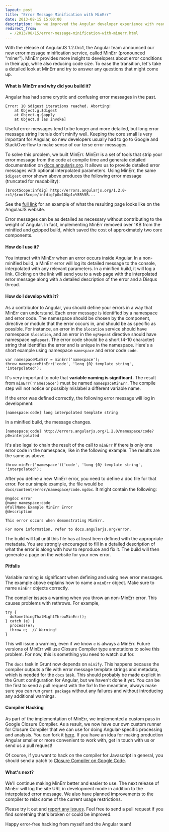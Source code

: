 ```yaml
---
layout: post
title: "Error Message Minification with MinErr"
date: 2013-08-15 15:00:00
description: How we improved the Angular developer experience with readable minified error messages.
redirect_from:
  - /2013/08/15/error-message-minification-with-minerr.html
---
```


With the release of AngularJS 1.2.0rc1, the Angular team announced our new
error message minification service, called MinErr (pronounced "miner"). MinErr
provides more insight to developers about error conditions in their app, while
also reducing code size. To ease the transition, let's take a detailed look at
MinErr and try to answer any questions that might come up.

#### What is MinErr and why did you build it?

Angular has had some cryptic and confusing error messages in the past.

```
Error: 10 $digest iterations reached. Aborting!
    at Object.g.$digest
    at Object.g.$apply
    at Object.d [as invoke]
```

Useful error messages tend to be longer and more detailed, but long error
message string literals don't minify well. Keeping the core small is very
important for Angular, so new developers usually had to go to Google and
StackOverflow to make sense of our terse error messages.

To solve this problem, we built MinErr. MinErr is a set of tools that strip your
error message from the code at compile time and generate detailed documentation
on [docs.angularjs.org](http://docs.angularjs.org). It allows us to provide
detailed error messages with optional interpolated parameters. Using MinErr, the
same `$digest` error shown above produces the following error message (truncated
for readability):

```
[$rootScope:infdig] http://errors.angularjs.org/1.2.0-rc1/$rootScope/infdig?p0=10&p1=%5B%5B...
```

See the [full link](http://docs.angularjs.org/error/$rootScope:infdig?p0=10&p1=%5B%5B%22foo%3B%20newVal:%206%3B%20oldVal:%205%22%5D,%5B%22foo%3B%20newVal:%207%3B%20oldVal:%206%22%5D,%5B%22foo%3B%20newVal:%208%3B%20oldVal:%207%22%5D,%5B%22foo%3B%20newVal:%209%3B%20oldVal:%208%22%5D,%5B%22foo%3B%20newVal:%2010%3B%20oldVal:%209%22%5D%5D)
for an example of what the resulting page looks like on the AngularJS website.

Error messages can be as detailed as necessary without contributing to the
weight of Angular. In fact, implementing MinErr removed over 1KB from the
minified and gzipped build, which saved the cost of approximately two core
components.

#### How do I use it?

You interact with MinErr when an error occurs inside Angular. In a non-minified
build, a MinErr error will log its detailed message to the console,
interpolated with any relevant parameters. In a minified build, it will log a
link. Clicking on the link will send you to a web page with the interpolated
error message along with a detailed description of the error and a Disqus
thread.

#### How do I develop with it?

As a contributor to Angular, you should define your errors in a way that MinErr can
understand. Each error message is identified by a namespace and error code. The
namespace should be chosen by the component, directive or module that the error
occurs in, and should be as specific as possible. For instance, an error in the
`$location` service should have namespace `$location`, and an error in the
`ngRepeat` directive should have namespace `ngRepeat`. The error code should be
a short (4-10 character) string that identifies the error and is unique in the
namespace. Here's a short example using namespace `namespace` and error code
`code`.

```
var namespaceMinErr = minErr('namespace');
throw namespaceMinErr('code', 'long {0} template string', 'interpolated');
```

It's very important to note that **variable naming is significant.** The result
from `minErr('namespace')` must be named `namespaceMinErr`. The compile step
will not notice or possibly mislabel a different variable name.

If the error was defined correctly, the following error message will log in
development:

```
[namespace:code] long interpolated template string
```

In a minified build, the message changes.

```
[namespace:code] http://errors.angularjs.org/1.2.0/namespace/code?p0=interpolated
```

It's also legal to chain the result of the call to `minErr` if there is only one
error code in the namespace, like in the following example. The results are the
same as above.

```
throw minErr('namespace')('code', 'long {0} template string', 'interpolated');
```

After you define a new MinErr error, you need to define a doc file for that
error. For our simple example, the file would be
`docs/content/error/namespace/code.ngdoc`. It might contain the following:

```
@ngdoc error
@name namespace:code
@fullName Example MinErr Error
@description

This error occurs when demonstrating MinErr.

For more information, refer to docs.angularjs.org/error.
```

The build will fail until this file has at least been defined with the
appropriate metadata. You are strongly encouraged to fill in a detailed
description of what the error is along with how to reproduce and fix it. The
build will then generate a page on the website for your new error.

#### Pitfalls

Variable naming is significant when defining and using new error messages.  The
example above explains how to name a `minErr` object.  Make sure to name
`minErr` objects correctly.

The compiler issues a warning when you throw an non-MinErr error. This causes
problems with rethrows. For example,

```
try {
  doSomethingThatMightThrowMinErr();
} catch (e) {
  process(e);
  throw e;  // Warning!
}
```

This will issue a warning, even if we know `e` is always a MinErr. Future
versions of MinErr will use Closure Compiler type annotations to solve this
problem. For now, this is something you need to watch out for.

The `docs` task in Grunt now depends on `minify`. This happens because the
compiler outputs a file with error message template strings and metadata, which
is needed for the `docs` task. This should probably be made explicit in the
Grunt configuration for Angular, but we haven't done it yet. You can be the
first to send a pull request with the fix!  In the meantime, always make sure
you can run `grunt package` without any failures and without introducing any
additional warnings.

#### Compiler Hacking

As part of the implementation of MinErr, we implemented a custom pass in
Google Closure Compiler. As a result, we now have our own custom runner for
Closure Compiler that we can use for doing Angular-specific processing and
analysis. You can fork it [here](https://github.com/angular/ng-closure-runner).
If you have an idea for making production Angular smaller or more convenient to
work with, get in touch with us or send us a pull request!

Of course, if you want to hack on the compiler for Javascript in general, you
should send a patch to
[Closure Compiler on Google Code](https://code.google.com/p/closure-compiler/).

#### What's next?

We'll continue making MinErr better and easier to use. The next release of
MinErr will log the site URL in development mode in addition to the interpolated
error message. We also have planned improvements to the compiler to relax some
of the current usage restrictions.

Please try it out and
[report any issues](https://github.com/angular/angular.js/issues?state=open).
Feel free to send a pull request if you find something that's broken or could
be improved.

Happy error-free hacking from myself and the Angular team!
